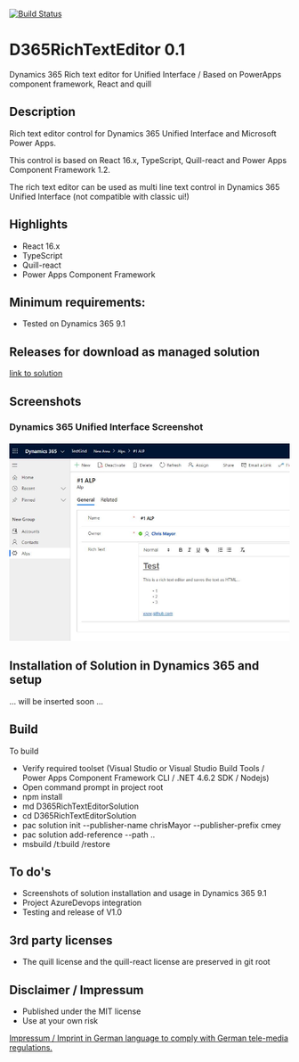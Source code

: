 [![Build Status](https://dev.azure.com/ich0166/D365RichTextControl/_apis/build/status/ChrisMayor.D365RichTextEditor?branchName=master)](https://dev.azure.com/ich0166/D365RichTextControl/_build/latest?definitionId=5&branchName=master)
# D365RichTextEditor 0.1
Dynamics 365 Rich text editor for Unified Interface / Based on PowerApps component framework, React and quill

## Description

Rich text editor control for Dynamics 365 Unified Interface and Microsoft Power Apps.

This control is based on React 16.x, TypeScript, Quill-react and Power Apps Component Framework 1.2.  

The rich text editor can be used as multi line text control in Dynamics 365 Unified Interface (not compatible with classic ui!)

## Highlights

* React 16.x
* TypeScript
* Quill-react
* Power Apps Component Framework

## Minimum requirements:

* Tested on Dynamics 365 9.1

## Releases for download as managed solution

[link to solution](https://github.com/ChrisMayor/D365RichTextEditor/blob/master/solution/D365RichTextEditorSolution.zip)

## Screenshots

### Dynamics 365 Unified Interface Screenshot
![UI Screenshot](https://github.com/ChrisMayor/D365RichTextEditor/blob/master/Screenshots/1-d365richtext.JPG)

## Installation of Solution in Dynamics 365 and setup

... will be inserted soon ...

## Build

To build

* Verify required toolset (Visual Studio or Visual Studio Build Tools / Power Apps Component Framework CLI / .NET 4.6.2 SDK / Nodejs)
* Open command prompt in project root
* npm install
* md D365RichTextEditorSolution
* cd D365RichTextEditorSolution
* pac solution init --publisher-name chrisMayor --publisher-prefix cmey
* pac solution add-reference --path ..
* msbuild /t:build /restore

## To do's

* Screenshots of solution installation and usage in Dynamics 365 9.1
* Project AzureDevops integration
* Testing and release of V1.0

## 3rd party licenses

* The quill license and the quill-react license are preserved in git root

## Disclaimer / Impressum

* Published under the MIT license
* Use at your own risk

<a href="https://github.com/ChrisMayor/Impressum">Impressum / Imprint in German language to comply with German tele-media regulations.
